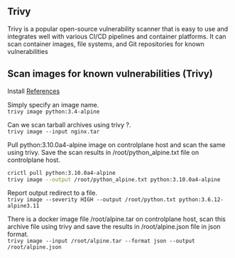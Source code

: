 
## Trivy
Trivy is a popular open-source vulnerability scanner that is easy to use and integrates well with various CI/CD pipelines and container platforms. It can scan container images, file systems, and Git repositories for known vulnerabilities

## Scan images for known vulnerabilities (Trivy)

Install [References](https://aquasecurity.github.io/trivy/v0.31.3/getting-started/installation/)

Simply specify an image name.\
`trivy image python:3.4-alpine`

Can we scan tarball archives using trivy ?.\
`trivy image --input nginx.tar`

Pull python:3.10.0a4-alpine image on controlplane host and scan the same using trivy. Save the scan results in /root/python_alpine.txt file on controlplane host.
```bash
crictl pull python:3.10.0a4-alpine
trivy image --output /root/python_alpine.txt python:3.10.0a4-alpine
```
Report output redirect to a file.\
`trivy image --severity HIGH --output /root/python.txt python:3.6.12-alpine3.11`

There is a docker image file /root/alpine.tar on controlplane host, scan this archive file using trivy and save the results in /root/alpine.json file in json format.\
`trivy image --input /root/alpine.tar --format json --output /root/alpine.json`
